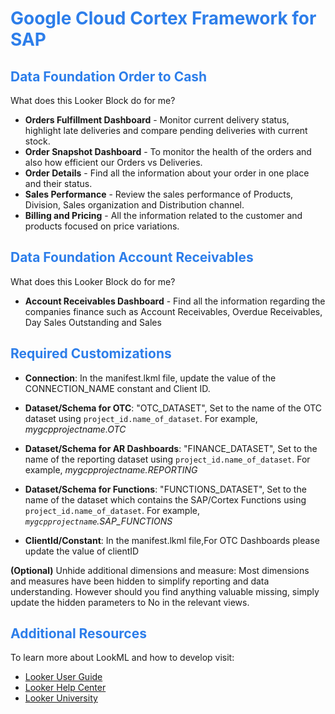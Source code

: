 <h1><span style="color:#2d7eea">Google Cloud Cortex Framework for SAP</span></h1>

<h2><span style="color:#2d7eea">Data Foundation Order to Cash</span></h2>

What does this Looker Block do for me?
- **Orders Fulfillment Dashboard** - Monitor current delivery status, highlight late deliveries and compare pending deliveries with current stock.
- **Order Snapshot Dashboard** - To monitor the health of the orders and also how efficient our Orders vs Deliveries.
- **Order Details** - Find all the information about your order in one place and their status.
- **Sales Performance** - Review the sales performance of Products, Division, Sales organization and Distribution channel.
- **Billing and Pricing** - All the information related to the customer and products focused on price variations.

<h2><span style="color:#2d7eea">Data Foundation Account Receivables</span></h2>

What does this Looker Block do for me?
- **Account Receivables Dashboard** - Find all the information regarding the companies finance such as Account Receivables, Overdue Receivables, Day Sales Outstanding and Sales


<h2><span style="color:#2d7eea">Required Customizations</span></h2>

- **Connection**: In the manifest.lkml file, update the value of the CONNECTION_NAME constant and Client ID.

- **Dataset/Schema for OTC**: "OTC_DATASET", Set to the name of the OTC dataset using `project_id.name_of_dataset`. For example, _mygcpprojectname.OTC_

- **Dataset/Schema for AR Dashboards**: "FINANCE_DATASET", Set to the name of the reporting dataset using `project_id.name_of_dataset`. For example, _mygcpprojectname.REPORTING_

- **Dataset/Schema for Functions**: "FUNCTIONS_DATASET", Set to the name of the dataset which contains the SAP/Cortex Functions using `project_id.name_of_dataset`. For example, _`mygcpprojectname`.SAP_FUNCTIONS_

- **ClientId/Constant**: In the manifest.lkml file,For OTC Dashboards please update the value of clientID

**(Optional)** Unhide additional dimensions and measure: Most dimensions and measures have been hidden to simplify reporting and data understanding. However should you find anything valuable missing, simply update the hidden parameters to No in the relevant views.

<h2><span style="color:#2d7eea">Additional Resources</span></h2>

To learn more about LookML and how to develop visit:
- [Looker User Guide](https://looker.com/guide)
- [Looker Help Center](https://help.looker.com)
- [Looker University](https://training.looker.com/)
